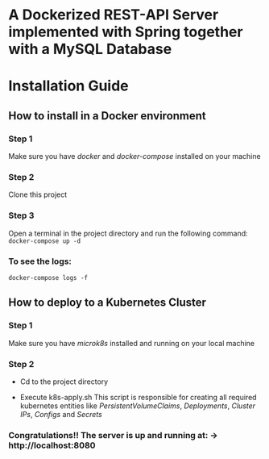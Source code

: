 
# A Dockerized REST-API Server implemented with Spring together with a MySQL Database

# Installation Guide

## How to install in a Docker environment

### Step 1
Make sure you have *docker* and *docker-compose* installed on your machine

### Step 2
Clone this project

### Step 3
Open a terminal in the project directory and run the following command:
`docker-compose up -d`

### To see the logs:
`docker-compose logs -f`



## How to deploy to a Kubernetes Cluster


### Step 1
Make sure you have *microk8s* installed and running on your local machine

### Step 2
* Cd to the project directory

* Execute k8s-apply.sh
This script is responsible for creating all required kubernetes entities like *PersistentVolumeClaims*, *Deployments*, *Cluster IPs*, *Configs* and *Secrets*



### Congratulations!! The server is up and running at: -> http://localhost:8080
